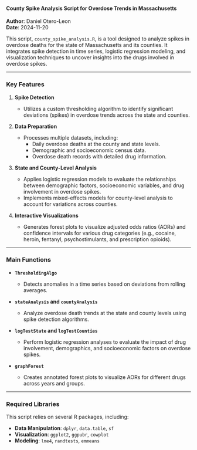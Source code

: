 #### **County Spike Analysis Script for Overdose Trends in Massachusetts**

**Author**: Daniel Otero-Leon  
**Date**: 2024-11-20  

This script, `county_spike_analysis.R`, is a tool designed to analyze spikes in overdose deaths for the state of Massachusetts and its counties. It integrates spike detection in time series, logistic regression modeling, and visualization techniques to uncover insights into the drugs involved in overdose spikes.

---

### **Key Features**

1. **Spike Detection**  
   - Utilizes a custom thresholding algorithm to identify significant deviations (spikes) in overdose trends across the state and counties.

2. **Data Preparation**  
   - Processes multiple datasets, including:
     - Daily overdose deaths at the county and state levels.
     - Demographic and socioeconomic census data.
     - Overdose death records with detailed drug information.

3. **State and County-Level Analysis**  
   - Applies logistic regression models to evaluate the relationships between demographic factors, socioeconomic variables, and drug involvement in overdose spikes.
   - Implements mixed-effects models for county-level analysis to account for variations across counties.

4. **Interactive Visualizations**  
   - Generates forest plots to visualize adjusted odds ratios (AORs) and confidence intervals for various drug categories (e.g., cocaine, heroin, fentanyl, psychostimulants, and prescription opioids).

---

### **Main Functions**

- **`ThresholdingAlgo`**  
  - Detects anomalies in a time series based on deviations from rolling averages.

- **`stateAnalysis` and `countyAnalysis`**  
  - Analyze overdose death trends at the state and county levels using spike detection algorithms.

- **`logTestState` and `logTestCounties`**  
  - Perform logistic regression analyses to evaluate the impact of drug involvement, demographics, and socioeconomic factors on overdose spikes.

- **`graphForest`**  
  - Creates annotated forest plots to visualize AORs for different drugs across years and groups.

---

### **Required Libraries**

This script relies on several R packages, including:
- **Data Manipulation**: `dplyr`, `data.table`, `sf`
- **Visualization**: `ggplot2`, `ggpubr`, `cowplot`
- **Modeling**: `lme4`, `randtests`, `emmeans`
